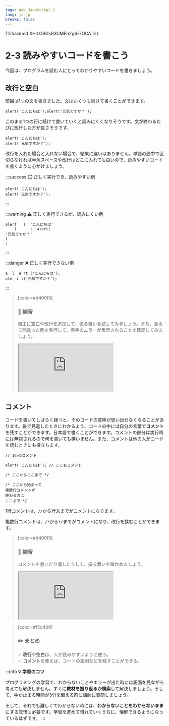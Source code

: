 ```yaml
---
tags: Web_JavaScript_1
lang: ja-jp
breaks: false
---
```


{%hackmd XHlLOBGsR3CMEh2g6-7OCA %}


# 2-3 読みやすいコードを書こう

今回は、プログラムを読む人にとってわかりやすいコードを書きましょう。

## 改行と空白

前回は1つの文を書きました。文はいくつも続けて書くことができます。

```javascript=
alert('こんにちは');alert('元気ですか？');
```

このまま1つの行に続けて書いていくと読みにくくなりそうです。文が終わるたびに改行した方が良さそうです。

```javascript=
alert('こんにちは');
alert('元気ですか？');
```

改行を入れた場合と入れない場合で、結果に違いはありません。単語の途中で区切らなければ半角スペースや改行はどこに入れても良いので、読みやすいコードを書くように心がけましょう。

:::success
:o: 正しく実行でき、読みやすい例
```javascript=
alert('こんにちは');
alert('元気ですか？');
```
:::

:::warning
:warning: 正しく実行できるが、読みにくい例
```javascript=
alert   (  'こんにちは'
    )      ;  alert(
'元気ですか？'
)
;
```
:::

:::danger
:x: 正しく実行できない例
```javascript=
a  l  e rt ('こんにちは');
ale  r t('元気ですか？');
```
:::

> [color=#d400f5]
> 
> ### :rocket: **練習**
> 
> 自由に空白や改行を追加して、振る舞いを試してみましょう。また、あえて間違った例を実行して、赤字のエラーが表示されることを確認してみましょう。
> <iframe src="https://uec-programming.github.io/basic_training/web-sample/editor.html?code=alert('こんにちは');\nalert('元気ですか？');"></iframe>
> 

## コメント

コードを書いてしばらく経つと、そのコードの意味が思い出せなくなることがあります。後で見返したときにわかるよう、コードの中には自分の言葉で**コメント**を残すことができます。日本語で書くことができます。コメントの部分は実行時には無視されるので何を書いても構いません。また、コメントは他の人がコードを読むときにも役立ちます。

```javascript=
// 1行のコメント

alert('こんにちは'); // ここもコメント

/* ここからここまで */

/* ここから始まって
複数行コメントが
終わるのは
ここまで */
```

1行コメントは、`//`から行末までがコメントになります。

複数行コメントは、`/*`から`*/`までがコメントになり、改行を挟むことができます。

<!--
JSPrimer
https://jsprimer.net/basic/comments/

MDN
https://developer.mozilla.org/ja/docs/Web/JavaScript/Guide/Grammar_and_types#Comments
-->

> [color=#d400f5]
> 
> ### :rocket: **練習**
> 
> コメントを書いたり消したりして、振る舞いを確かめましょう。
> 
> <iframe src="https://uec-programming.github.io/basic_training/web-sample/editor.html?code=// こんにちはと画面に表示\nalert('こんにちは');\n\nalert('元気ですか？');"></iframe>
> 

> [color=#f5d400]
> ### :pencil2: **まとめ**
> 
> :white_check_mark: **改行**や**空白**は、人が読みやすいように使う。  
> :white_check_mark: **コメント**を使えば、コードの説明などを残すことができる。  
> 

:::info
**:bulb: 学習のコツ**

プログラミングの学習で、わからないことやエラーが出た時には画面を見ながら考えても解決しません。すぐに**教材を振り返るか検索**して解決しましょう。そして、手が止まる時間が3分を超える前に講師に質問しましょう。

そして、それでも難しくてわからない時には、**わからないことをわからないまま**にする覚悟も必要です。学習を進めて慣れていくうちに、理解できるようになっているはずです。
:::